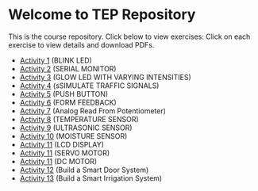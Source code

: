 # Welcome to TEP Repository

This is the course repository. Click below to view exercises:
Click on each exercise to view details and download PDFs.

- [Activity 1](Activity-1/)   (BLINK LED)
- [Activity 2](Activity-2/)   (SERIAL MONITOR)
- [Activity 3](Activity-3/)   (GLOW LED WITH VARYING INTENSITIES)
- [Activity 4](Activity-4/)    (sSIMULATE TRAFFIC SIGNALS)
- [Activity 5](Activity-5/)    (PUSH BUTTON)
- [Activity 6](Activity-6/)    (FORM FEEDBACK)
- [Activity 7](Activity-7/)    (Analog Read From Potentiometer)
- [Activity 8](Activity-8/)    (TEMPERATURE SENSOR)
- [Activity 9](Activity-9/)    (ULTRASONIC SENSOR)
- [Activity 10](Activity-10/)  (MOISTURE SENSOR)
- [Activity 11](Activity-11/)  (LCD DISPLAY)
- [Activity 11](Activity-11/)  (SERVO MOTOR)
- [Activity 11](Activity-11/)  (DC MOTOR)
- [Activity 12](Activity-12/)  (Build a Smart Door System)
- [Activity 13](Activity-13/)  (Build a Smart Irrigation System)



